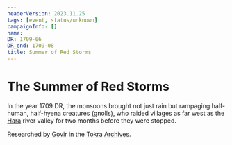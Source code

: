 ```yaml
---
headerVersion: 2023.11.25
tags: [event, status/unknown]
campaignInfo: []
name:
DR: 1709-06
DR_end: 1709-08
title: Summer of Red Storms
---
```

# The Summer of Red Storms

In the year 1709 DR, the monsoons brought not just rain but rampaging half-human, half-hyena creatures (gnolls), who raided villages as far west as the [Hara](<../../../gazetteer/greater-dunmar/rivers/hara-watershed/hara.md>) river valley for two months before they were stopped. 

Researched by [Govir](<../../../people/dunmari/govir.md>) in the [Tokra](<../../../gazetteer/greater-dunmar/realms/dunmar/central-dunmar/tokra/tokra.md>) [Archives](<../../../gazetteer/greater-dunmar/realms/dunmar/central-dunmar/tokra/archives.md>). 



